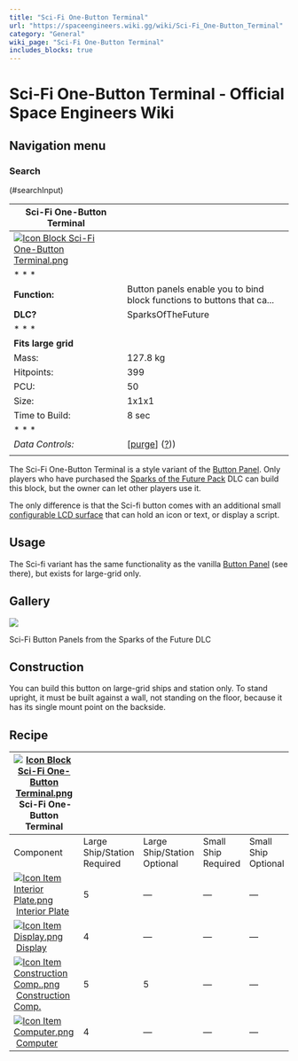 ```yaml
---
title: "Sci-Fi One-Button Terminal"
url: "https://spaceengineers.wiki.gg/wiki/Sci-Fi_One-Button_Terminal"
category: "General"
wiki_page: "Sci-Fi One-Button Terminal"
includes_blocks: true
---
```


# Sci-Fi One-Button Terminal - Official Space Engineers Wiki

## Navigation menu

### Search

(#searchInput)

| Sci-Fi One-Button Terminal |     |
| --- | --- |
| [![Icon Block Sci-Fi One-Button Terminal.png](https://spaceengineers.wiki.gg/images/a/a3/Icon_Block_Sci-Fi_One-Button_Terminal.png?8b1d8e)](https://spaceengineers.wiki.gg/wiki/File:Icon_Block_Sci-Fi_One-Button_Terminal.png) |     |
| * * * |     |
| **Function:** | Button panels enable you to bind block functions to buttons that ca... |
| **DLC?** | SparksOfTheFuture |
| * * * |     |
| **Fits large grid** |     |
| Mass: | 127.8 kg |
| Hitpoints: | 399 |
| PCU: | 50  |
| Size: | 1x1x1 |
| Time to Build: | 8 sec |
| * * * |     |
| _Data Controls:_ | \[[purge](https://spaceengineers.wiki.gg/wiki/Sci-Fi_One-Button_Terminal?action=purge)\] ([?](https://spaceengineers.wiki.gg/wiki/Template:Info_Block))) |
|     |     |

The Sci-Fi One-Button Terminal is a style variant of the [Button Panel](https://spaceengineers.wiki.gg/wiki/Button_Panel "Button Panel"). Only players who have purchased the [Sparks of the Future Pack](https://spaceengineers.wiki.gg/wiki/Sparks_of_the_Future_Pack "Sparks of the Future Pack") DLC can build this block, but the owner can let other players use it.

The only difference is that the Sci-fi button comes with an additional small [configurable LCD surface](https://spaceengineers.wiki.gg/wiki/LCD_Surface_Options "LCD Surface Options") that can hold an icon or text, or display a script.

## Usage

The Sci-fi variant has the same functionality as the vanilla [Button Panel](https://spaceengineers.wiki.gg/wiki/Button_Panel "Button Panel") (see there), but exists for large-grid only.

## Gallery

[![](https://spaceengineers.wiki.gg/images/thumb/4/42/Sci-Fi_Button_Panel_DLC.png/320px-Sci-Fi_Button_Panel_DLC.png?ebdac5)](https://spaceengineers.wiki.gg/wiki/File:Sci-Fi_Button_Panel_DLC.png)

Sci-Fi Button Panels from the Sparks of the Future DLC

## Construction

You can build this button on large-grid ships and station only. To stand upright, it must be built against a wall, not standing on the floor, because it has its single mount point on the backside.

## Recipe

| [![Icon Block Sci-Fi One-Button Terminal.png](https://spaceengineers.wiki.gg/images/thumb/a/a3/Icon_Block_Sci-Fi_One-Button_Terminal.png/21px-Icon_Block_Sci-Fi_One-Button_Terminal.png?8b1d8e)](https://spaceengineers.wiki.gg/wiki/Sci-Fi_One-Button_Terminal "Sci-Fi One-Button Terminal") Sci-Fi One-Button Terminal |     |     |     |     |
| --- | --- | --- | --- | --- |
| Component | Large Ship/Station  <br>Required | Large Ship/Station  <br>Optional | Small Ship  <br>Required | Small Ship  <br>Optional |
| [![Icon Item Interior Plate.png](https://spaceengineers.wiki.gg/images/thumb/7/77/Icon_Item_Interior_Plate.png/21px-Icon_Item_Interior_Plate.png?d80f8e)](https://spaceengineers.wiki.gg/wiki/Interior_Plate "Interior Plate") [Interior Plate](https://spaceengineers.wiki.gg/wiki/Interior_Plate "Interior Plate") | 5   | —   | —   | —   |
| [![Icon Item Display.png](https://spaceengineers.wiki.gg/images/thumb/4/44/Icon_Item_Display.png/21px-Icon_Item_Display.png?a444bc)](https://spaceengineers.wiki.gg/wiki/Display "Display") [Display](https://spaceengineers.wiki.gg/wiki/Display "Display") | 4   | —   | —   | —   |
| [![Icon Item Construction Comp..png](https://spaceengineers.wiki.gg/images/thumb/4/45/Icon_Item_Construction_Comp..png/21px-Icon_Item_Construction_Comp..png?cdc26f)](https://spaceengineers.wiki.gg/wiki/Construction_Comp. "Construction Comp.") [Construction Comp.](https://spaceengineers.wiki.gg/wiki/Construction_Comp. "Construction Comp.") | 5   | 5   | —   | —   |
| [![Icon Item Computer.png](https://spaceengineers.wiki.gg/images/thumb/7/72/Icon_Item_Computer.png/21px-Icon_Item_Computer.png?65c1a4)](https://spaceengineers.wiki.gg/wiki/Computer "Computer") [Computer](https://spaceengineers.wiki.gg/wiki/Computer "Computer") | 4   | —   | —   | —   |